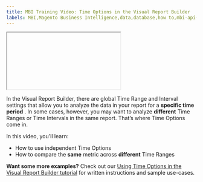 ```yaml
---
title: MBI Training Video: Time Options in the Visual Report Builder
labels: MBI,Magento Business Intelligence,data,database,how to,mbi-api-migration,reports
---
```


<iframe></iframe>

In the Visual Report Builder, there are global Time Range and Interval settings that allow you to analyze the data in your report for a **specific time period** . In some cases, however, you may want to analyze **different** Time Ranges or Time Intervals in the same report. That’s where Time Options come in.

In this video, you'll learn:

* How to use independent Time Options
* How to compare the **same** metric across **different** Time Ranges

 **Want some more examples?** Check out our [Using Time Options in the Visual Report Builder tutorial](https://support.magento.com/hc/en-us/articles/360016505432) for written instructions and sample use-cases.